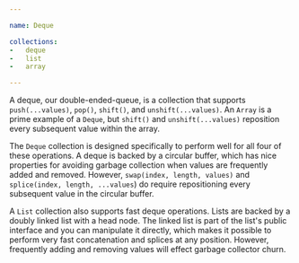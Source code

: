 ```yaml
---

name: Deque

collections:
-   deque
-   list
-   array

---
```


A deque, our double-ended-queue, is a collection that supports
`push(...values)`, `pop()`, `shift()`, and `unshift(...values)`.
An `Array` is a prime example of a `Deque`, but `shift()` and
`unshift(...values)` reposition every subsequent value within the array.

The `Deque` collection is designed specifically to perform well for all four of
these operations.
A deque is backed by a circular buffer, which has nice properties for avoiding
garbage collection when values are frequently added and removed.
However, `swap(index, length, values)` and `splice(index, length, ...values`) do
require repositioning every subsequent value in the circular buffer.

A `List` collection also supports fast deque operations.
Lists are backed by a doubly linked list with a head node.
The linked list is part of the list's public interface and you can manipulate it
directly, which makes it possible to perform very fast concatenation and splices
at any position.
However, frequently adding and removing values will effect garbage collector
churn.

